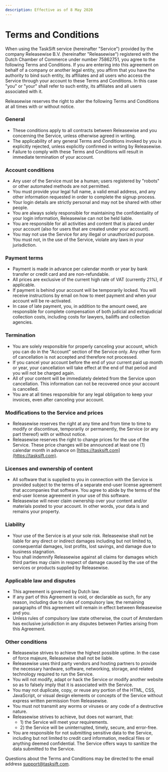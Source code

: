 ```yaml
---
description: Effective as of 8 May 2020
---
```


# Terms and Conditions

When using the TaskSift service \(hereinafter "Service"\) provided by the company Releasewise B.V. \(hereinafter "Releasewise"\) registered with the Dutch Chamber of Commerce under number 75862751, you agree to the following Terms and Conditions. If you are entering into this agreement on behalf of a company or another legal entity, you affirm that you have the authority to bind such entity, its affiliates and all users who access the Service through your account to these Terms and Conditions. In this case "you" or "your" shall refer to such entity, its affiliates and all users associated with it.

Releasewise reserves the right to alter the following Terms and Conditions at all times with or without notice.

### General

* These conditions apply to all contracts between Releasewise and you concerning the Service, unless otherwise agreed in writing.
* The applicability of any general Terms and Conditions invoked by you is explicitly rejected, unless explicitly confirmed in writing by Releasewise.
* Failure to comply with these Terms and Conditions will result in immediate termination of your account.

### Account conditions

* Any user of the Service must be a human; users registered by "robots" or other automated methods are not permitted.
* You must provide your legal full name, a valid email address, and any other information requested in order to complete the signup process.
* Your login details are strictly personal and may not be shared with other people.
* You are always solely responsible for maintaining the confidentiality of your login information, Releasewise can not be held liable.
* You are responsible for all activities and content that is placed under your account \(also for users that are created under your account\).
* You may not use the Service for any illegal or unauthorized purpose. You must not, in the use of the Service, violate any laws in your jurisdiction.

### Payment terms

* Payment is made in advance per calendar month or year by bank transfer or credit card and are non-refundable.
* All prices are exclusive of the current high rate of VAT \(currently 21%\), if applicable.
* If payment is behind your account will be temporarily locked. You will receive instructions by email on how to meet payment and when your account will be re-activated.
* In case of late payment, you, in addition to the amount owed, are responsible for complete compensation of both judicial and extrajudicial collection costs, including costs for lawyers, bailiffs and collection agencies.

### Termination

* You are solely responsible for properly canceling your account, which you can do in the "Account" section of the Service only. Any other form of cancellation is not accepted and therefore not processed.
* If you cancel your account before the end of your current paid up month or year, your cancellation will take effect at the end of that period and you will not be charged again.
* All of your content will be immediately deleted from the Service upon cancellation. This information can not be recovered once your account is cancelled.
* You are at all times responsible for any legal obligation to keep your invoices, even after canceling your account.

### Modifications to the Service and prices

* Releasewise reserves the right at any time and from time to time to modify or discontinue, temporarily or permanently, the Service \(or any part thereof\) with or without notice.
* Releasewise reserves the right to change prices for the use of the Service. These price changes will be announced at least one \(1\) calendar month in advance on [https://tasksift.com](https://tasksift.com).

### Licenses and ownership of content

* All software that is supplied to you in connection with the Service is provided subject to the terms of a separate end-user license agreement that accompanies that software. You agree to abide by the terms of the end-user license agreement in your use of this software.
* Releasewise will never claim ownership over your content and/or materials posted to your account. In other words, your data is and remains your property.

### Liability

* Your use of the Service is at your sole risk. Releasewise shall not be liable for any direct or indirect damages including but not limited to, consequential damages, lost profits, lost savings, and damage due to business stagnation.
* You shall indemnify Releasewise against all claims for damages which third parties may claim in respect of damage caused by the use of the services or products supplied by Releasewise.

### Applicable law and disputes

* This agreement is governed by Dutch law.
* If any part of this Agreement is void, or declarable as such, for any reason, including due to rules of compulsory law, the remaining paragraphs of this agreement will remain in effect between Releasewise and you.
* Unless rules of compulsory law state otherwise, the court of Amsterdam has exclusive jurisdiction in any disputes between Parties arising from this Agreement.

### Other conditions

* Releasewise strives to achieve the highest possible uptime. In the case of force majeure, Releasewise shall not be liable.
* Releasewise uses third party vendors and hosting partners to provide the necessary hardware, software, networking, storage, and related technology required to run the Service.
* You will not modify, adapt or hack the Service or modify another website so as to falsely imply that it is associated with the Service.
* You may not duplicate, copy, or reuse any portion of the HTML, CSS, JavaScript, or visual design elements or concepts of the Service without express written permission from Releasewise.
* You must not transmit any worms or viruses or any code of a destructive nature.
* Releasewise strives to achieve, but does not warrant, that:
  * 1\) the Service will meet your requirements.
  * 2\) the Service will be uninterrupted, timely, secure, and error-free.
* You are responsible for not submitting sensitive data to the Service, including but not limited to credit card information, medical files or anything deemed confidential. The Service offers ways to sanitize the data submitted to the Service.

Questions about the Terms and Conditions may be directed to the email address [support@tasksift.com](mailto:support@tasksift.com).

